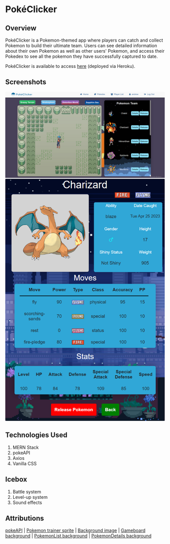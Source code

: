 # PokéClicker

## Overview
PokéClicker is a Pokemon-themed app where players can catch and collect Pokemon to build their ultimate team. Users can see detailed information about their own Pokemon as well as other users' Pokemon, and access their Pokedex to see all the pokemon they have successfully captured to date. 

PokéClicker is available to access [here](https://poke-clicker.herokuapp.com/) (deployed via Heroku).

## Screenshots
 ![Home Page](/src/images/sc-1.PNG?raw=true)
 ![Details Page](/src/images/sc-5.PNG?raw=true)

## Technologies Used
1. MERN Stack
2. pokeAPI
3. Axios
5. Vanilla CSS

## Icebox 
1. Battle system
2. Level-up system 
3. Sound effects


## Attributions

 [pokeAPI](https://pokeapi.co/) |
 [Pokemon trainer sprite](https://archives.bulbagarden.net/wiki/Category:Generation_V_Trainer_sprites) |
 [Background image](https://cdn.wallpapersafari.com/4/38/mOfcQ2.png) |
 [Gameboard background](https://bulbapedia.bulbagarden.net/wiki/Wallpaper) |
 [PokemonList background](https://wallpapers.com/images/hd/night-sky-8-bit-190cuporbadt1g4h.jpg) |
 [PokemonDetails background](https://i.pinimg.com/originals/10/09/5a/10095a7903ca4102466641bd76e41b0f.gif)